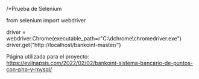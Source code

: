 /*Prueba de Selenium 

from selenium import webdriver

driver = webdriver.Chrome(executable_path=r"C:\dchrome\chromedriver.exe")
driver.get("http://localhost/bankoint-master/")

Página utilizada para el proyecto: https://evilnapsis.com/2022/02/02/bankoint-sistema-bancario-de-puntos-con-php-y-mysql/
